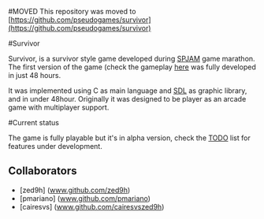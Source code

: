 #MOVED
This repository was moved to [https://github.com/pseudogames/survivor](https://github.com/pseudogames/survivor)

#Survivor

Survivor, is a survivor style game developed during [SPJAM](www.spjam.com.br) game marathon. The first version of the game (check the gameplay [here](http://www.youtube.com/watch?v=ALpgIIls-yc) was fully developed in just 48 hours.

It was implemented using C as main language and [SDL](http://www.libsdl.org/) as graphic library, and in under 48hour. Originally it was designed to be player as an arcade game with multiplayer support.


#Current status

The game is fully playable but it's in alpha version, check the [TODO](https://github.com/pmariano/survivor/blob/master/TODO.txt) list for features under development.

## Collaborators

* [zed9h] (www.github.com/zed9h)
* [pmariano] (www.github.com/pmariano)
* [cairesvs] (www.github.com/cairesvszed9h)
